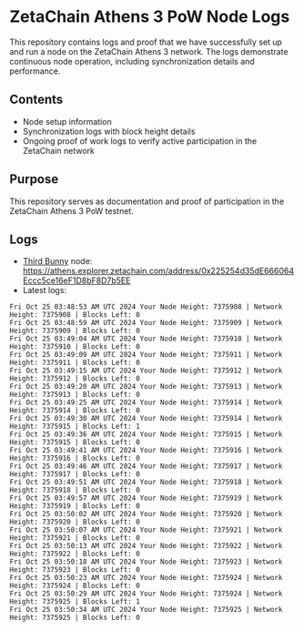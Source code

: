 # ZetaChain Athens 3 PoW Node Logs
This repository contains logs and proof that we have successfully set up and run a node on the ZetaChain Athens 3 network. The logs demonstrate continuous node operation, including synchronization details and performance.

## Contents
- Node setup information
- Synchronization logs with block height details
- Ongoing proof of work logs to verify active participation in the ZetaChain network

## Purpose
This repository serves as documentation and proof of participation in the ZetaChain Athens 3 PoW testnet.

## Logs

- [Third Bunny](https://thirdbunny.xyz/) node: https://athens.explorer.zetachain.com/address/0x225254d35dE666064Eccc5ce16eF1D8bF8D7b5EE
- Latest logs:
```
Fri Oct 25 03:48:53 AM UTC 2024 Your Node Height: 7375908 | Network Height: 7375908 | Blocks Left: 0
Fri Oct 25 03:48:59 AM UTC 2024 Your Node Height: 7375909 | Network Height: 7375909 | Blocks Left: 0
Fri Oct 25 03:49:04 AM UTC 2024 Your Node Height: 7375910 | Network Height: 7375910 | Blocks Left: 0
Fri Oct 25 03:49:09 AM UTC 2024 Your Node Height: 7375911 | Network Height: 7375911 | Blocks Left: 0
Fri Oct 25 03:49:15 AM UTC 2024 Your Node Height: 7375912 | Network Height: 7375912 | Blocks Left: 0
Fri Oct 25 03:49:20 AM UTC 2024 Your Node Height: 7375913 | Network Height: 7375913 | Blocks Left: 0
Fri Oct 25 03:49:25 AM UTC 2024 Your Node Height: 7375914 | Network Height: 7375914 | Blocks Left: 0
Fri Oct 25 03:49:30 AM UTC 2024 Your Node Height: 7375914 | Network Height: 7375915 | Blocks Left: 1
Fri Oct 25 03:49:36 AM UTC 2024 Your Node Height: 7375915 | Network Height: 7375915 | Blocks Left: 0
Fri Oct 25 03:49:41 AM UTC 2024 Your Node Height: 7375916 | Network Height: 7375916 | Blocks Left: 0
Fri Oct 25 03:49:46 AM UTC 2024 Your Node Height: 7375917 | Network Height: 7375917 | Blocks Left: 0
Fri Oct 25 03:49:51 AM UTC 2024 Your Node Height: 7375918 | Network Height: 7375918 | Blocks Left: 0
Fri Oct 25 03:49:57 AM UTC 2024 Your Node Height: 7375919 | Network Height: 7375919 | Blocks Left: 0
Fri Oct 25 03:50:02 AM UTC 2024 Your Node Height: 7375920 | Network Height: 7375920 | Blocks Left: 0
Fri Oct 25 03:50:07 AM UTC 2024 Your Node Height: 7375921 | Network Height: 7375921 | Blocks Left: 0
Fri Oct 25 03:50:13 AM UTC 2024 Your Node Height: 7375922 | Network Height: 7375922 | Blocks Left: 0
Fri Oct 25 03:50:18 AM UTC 2024 Your Node Height: 7375923 | Network Height: 7375923 | Blocks Left: 0
Fri Oct 25 03:50:23 AM UTC 2024 Your Node Height: 7375924 | Network Height: 7375924 | Blocks Left: 0
Fri Oct 25 03:50:29 AM UTC 2024 Your Node Height: 7375924 | Network Height: 7375925 | Blocks Left: 1
Fri Oct 25 03:50:34 AM UTC 2024 Your Node Height: 7375925 | Network Height: 7375925 | Blocks Left: 0
```
